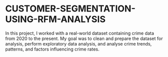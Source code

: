 # CUSTOMER-SEGMENTATION-USING-RFM-ANALYSIS
In this project, I worked with a real-world dataset containing crime data from 2020 to the present. My goal was to clean and prepare the dataset for analysis, perform exploratory data analysis, and analyse crime trends, patterns, and factors influencing crime rates.

